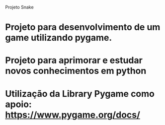 Projeto Snake

# Projeto para desenvolvimento de um game utilizando pygame.
# Projeto para aprimorar e estudar novos conhecimentos em python
# Utilização da Library Pygame como apoio: https://www.pygame.org/docs/